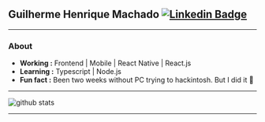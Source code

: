 ## Guilherme Henrique Machado [![Linkedin Badge](https://img.shields.io/badge/-Guilherme_Henrique-blue?style=flat-square&logo=Linkedin&logoColor=white&link=https://www.linkedin.com/in/wwwjsw/)](https://www.linkedin.com/in/wwwjsw/) 

---------------------------------------------------------------------------------------------------------------------------------------------------------------------------------
### About
-  **Working :** Frontend | Mobile | React Native | React.js
-  **Learning :** Typescript | Node.js	
-  **Fun fact :** Been two weeks without PC trying to hackintosh. But I did it 🎉

---------------------------------------------------------------------------------------------------------------------------------------------------------------------------------

![github stats](https://github-readme-stats.vercel.app/api?username=wwwjsw&show_icons=true)

---------------------------------------------------------------------------------------------------------------------------------------------------------------------------------
